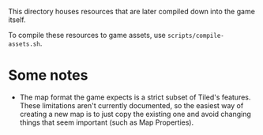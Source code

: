 This directory houses resources that are later compiled down into the game itself.

To compile these resources to game assets, use `scripts/compile-assets.sh`.

# Some notes

- The map format the game expects is a strict subset of Tiled's features. These limitations aren't
  currently documented, so the easiest way of creating a new map is to just copy the existing one
  and avoid changing things that seem important (such as Map Properties).
